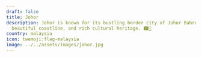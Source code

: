 ```yaml
---
draft: false
title: Johor
description: Johor is known for its bustling border city of Johor Bahru,
  beautiful coastline, and rich cultural heritage. 🏙️🌅
country: malaysia
icon: twemoji:flag-malaysia
image: ../../assets/images/johor.jpg
---
```

